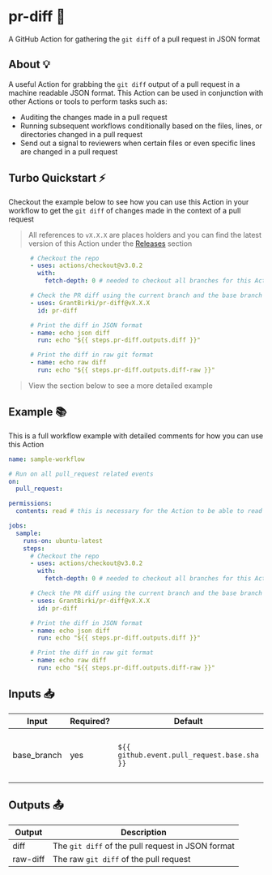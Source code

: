 # pr-diff 🧭

A GitHub Action for gathering the `git diff` of a pull request in JSON format

## About 💡

A useful Action for grabbing the `git diff` output of a pull request in a machine readable JSON format. This Action can be used in conjunction with other Actions or tools to perform tasks such as:

- Auditing the changes made in a pull request
- Running subsequent workflows conditionally based on the files, lines, or directories changed in a pull request
- Send out a signal to reviewers when certain files or even specific lines are changed in a pull request

## Turbo Quickstart ⚡

Checkout the example below to see how you can use this Action in your workflow to get the `git diff` of changes made in the context of a pull request

> All references to `vX.X.X` are places holders and you can find the latest version of this Action under the [Releases](https://github.com/GrantBirki/pr-diff/releases) section

```yaml
      # Checkout the repo
      - uses: actions/checkout@v3.0.2
        with:
          fetch-depth: 0 # needed to checkout all branches for this Action to work

      # Check the PR diff using the current branch and the base branch of the PR
      - uses: GrantBirki/pr-diff@vX.X.X
        id: pr-diff

      # Print the diff in JSON format
      - name: echo json diff
        run: echo "${{ steps.pr-diff.outputs.diff }}"

      # Print the diff in raw git format
      - name: echo raw diff
        run: echo "${{ steps.pr-diff.outputs.diff-raw }}"
```

> View the section below to see a more detailed example

## Example 📚

This is a full workflow example with detailed comments for how you can use this Action

```yaml
name: sample-workflow

# Run on all pull_request related events
on:
  pull_request:

permissions:
  contents: read # this is necessary for the Action to be able to read the contents of the repo

jobs:
  sample:
    runs-on: ubuntu-latest
    steps:
      # Checkout the repo
      - uses: actions/checkout@v3.0.2
        with:
          fetch-depth: 0 # needed to checkout all branches for this Action to work

      # Check the PR diff using the current branch and the base branch of the PR
      - uses: GrantBirki/pr-diff@vX.X.X
        id: pr-diff

      # Print the diff in JSON format
      - name: echo json diff
        run: echo "${{ steps.pr-diff.outputs.diff }}"

      # Print the diff in raw git format
      - name: echo raw diff
        run: echo "${{ steps.pr-diff.outputs.diff-raw }}"
```

## Inputs 📥

| Input | Required? | Default | Description |
| ----- | --------- | ------- | ----------- |
| base_branch | yes | `${{ github.event.pull_request.base.sha }}` | The "base" or "target" branch to use for the git diff |

## Outputs 📤

| Output | Description |
| ------ | ----------- |
| diff | The `git diff` of the pull request in JSON format |
| raw-diff | The raw `git diff` of the pull request |
